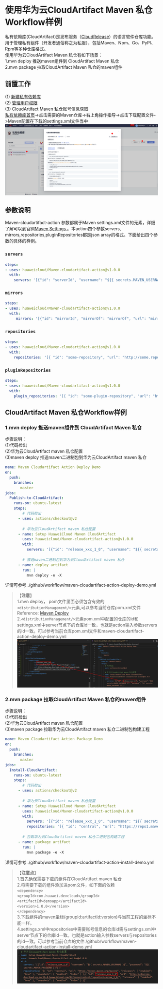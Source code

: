 # 使用华为云CloudArtifact Maven 私仓Workflow样例
私有依赖库(CloudArtifact)是发布服务（[CloudRelease](https://support.huaweicloud.com/cloudrelease/index.html)）的语言软件仓库功能。用于管理私有组件（开发者通俗称之为私服），包括Maven、Npm、Go、PyPI、Rpm等多种仓库格式。   
使用华为云CloudArtifact Maven 私仓有如下场景：  
1.mvn deploy 推送maven组件到 CloudArtifact Maven 私仓   
2.mvn package 拉取CloudArtifact Maven 私仓的maven组件 

## 前置工作
(1) [新建私有依赖库](https://support.huaweicloud.com/usermanual-releaseman/cloudrelease_01_0008.html)  
(2) [管理用户权限](https://support.huaweicloud.com/usermanual-releaseman/cloudrelease_01_0011.html)  
(3) CloudArtifact Maven 私仓账号信息获取  
[私有依赖库首页](https://devcloud.cn-north-4.huaweicloud.com/cloudartifact/repository)->点击需要的Maven仓库->右上角操作指导->点击下载配置文件->Maven配置在下载的settings.xml文件当中  
![图一](imgs/maven-setting-download.PNG)

## 参数说明
Maven-cloudartifact-action 参数都属于Maven settings.xml文件的元素，详细了解可以到官网[Maven Settings ](http://maven.apache.org/settings.html)。本action四个参数servers, mirrors,repositories,pluginRepositories都是json array的格式。下面给出四个参数的具体的样例。
### `servers`  
```yml
steps:
- uses: huaweicloud/Maven-cloudartifact-action@v1.0.0
  with:
    servers: '[{"id": "serverId", "username": "${{ secrets.MAVEN_USERNAME }}", "password": "${{ secrets.MAVEN_PASSWORD }}"}]'
```
### `mirrors`  
```yml
steps:
- uses: huaweicloud/Maven-cloudartifact-action@v1.0.0
  with:
     mirrors: '[{"id": "mirrorId", "mirrorOf": "mirrorOf", "url": "mirrorUrl"}]'
```
### `repositories`  
```yml
steps:
- uses: huaweicloud/Maven-cloudartifact-action@v1.0.0
  with:
    repositories: '[{ "id": "some-repository", "url": "http://some.repository.url", "releases": { "enabled": "true" }, "snapshots": { "enabled": "false" } }]'
```
### `pluginRepositories`  
```yml
steps:
- uses: huaweicloud/Maven-cloudartifact-action@v1.0.0
  with:
    plugin_repositories: '[{ "id": "some-plugin-repository", "url": "http://some.plugin.repository.url", "releases": { "enabled": "true" }, "snapshots": { "enabled": "false" }}]'
```

## **CloudArtifact Maven 私仓Workflow样例**
### 1.mvn deploy 推送maven组件到 CloudArtifact Maven 私仓 
步骤说明：  
(1)代码检出  
(2)华为云CloudArtifact maven 私仓配置    
(3)maven deploy 推送maven二进制包到华为云CloudArtifact maven 私仓
```yaml
name: Maven Cloudartifact Action Deploy Demo
on:
  push:
    branches:
       master
jobs:
  Publish-to-CloudArtifact:
    runs-on: ubuntu-latest
    steps:
        # 代码检出
      - uses: actions/checkout@v2

        # 华为云CloudArtifact maven 私仓配置 
      - name: Setup HuaweiCloud Maven CloudArtifact
        uses: huaweicloud/Maven-cloudartifact-action@v1.0.0
        with: 
          servers: '[{"id": "release_xxx_1_0", "username": "${{ secrets.MAVEN_USERNAME }}", "password": "${{ secrets.MAVEN_PASSWORD }}"}]'
    
        # 推送maven二进制包到华为云CloudArtifact maven 私仓
      - name: deploy artifact 
        run: |
          mvn deploy -e -X
```
详情可参考 ./github/workflow/maven-cloudartifact-action-deploy-demo.yml
> 【**注意**】  
> 1.mvn deploy， pom文件里面必须包含有效的`<distributionManagement/>`元素,可以参考当前仓库pom.xml文件   
> Reference: [Maven Deploy](https://maven.apache.org/plugins/maven-deploy-plugin/usage.html)  
> 2.`<distributionManagement/>`元素pom.xml中配置的仓库的id和settings.xml中server节点下的仓库id一致，也就是action输入参数servers的id一致。可以参考当前仓库pom.xml文件和maven-cloudartifact-action-deploy-demo.yml    
> ![img](imgs/distribution-server-repository-id.PNG) 

### 2.mvn package 拉取CloudArtifact Maven 私仓的maven组件 
步骤说明：  
(1)代码检出  
(2)华为云CloudArtifact maven 私仓配置  
(3)maven package 拉取华为云CloudArtifact maven 私仓二进制包构建工程
```yaml
name: Maven Cloudartifact Action Package Demo
on:
  push:
    branches:
       master
jobs:
  Install-CloudArtifact:
    runs-on: ubuntu-latest
    steps:
        # 代码检出
      - uses: actions/checkout@v2

        # 华为云CloudArtifact maven 私仓配置
      - name: Setup HuaweiCloud Maven CloudArtifact
        uses: huaweicloud/Maven-cloudartifact-action@v1.0.0
        with: 
          servers: '[{"id": "release_xxx_1_0", "username": "${{ secrets.MAVEN_USERNAME }}", "password": "${{ secrets.MAVEN_PASSWORD }}"}]'
          repositories: '[{ "id": "central", "url": "https://repo1.maven.org/maven2", "releases": { "enabled": "true" }, "snapshots": { "enabled": "false" } },{ "id": "release_xxx_1_0", "url": "https://devrepo.devcloud.cn-north-4.huaweicloud.com/07/nexus/content/repositories/xxx_1_0/", "releases": { "enabled": "true" }, "snapshots": { "enabled": "false" } }]'

        # 拉取华为云CloudArtifact maven 私仓二进制包构建工程
      - name: package artifact
        run: |
          mvn package -e -X
```
详情可参考 ./github/workflow/maven-cloudartifact-action-install-demo.yml
> 【**注意点**】  
> 1.首先确保需要下载的组件在CloudArtifact maven 私仓  
> 2.将需要下载的组件添加进pom文件，如下面的依赖  
> `<dependency>`  
>    `<groupId>com.huawei.devcloud</groupId>`  
>    `<artifactId>demoapp</artifactId>`  
>    `<version>1.0.0</version>`  
> `</dependency>`  
> 3.下载组件的maven坐标(groupId:artifactId:version)与当前工程的坐标不能一样。  
> 4.settings.xml中repositories中需要账号信息的仓库id需与settings.xml中server节点下的仓库id一致。也就是action输入参数servers与repositories的id一致。可以参考当前仓库的文件./github/workflow/maven-cloudartifact-action-install-demo.yml
> ![img](imgs/server-repository-id.PNG)